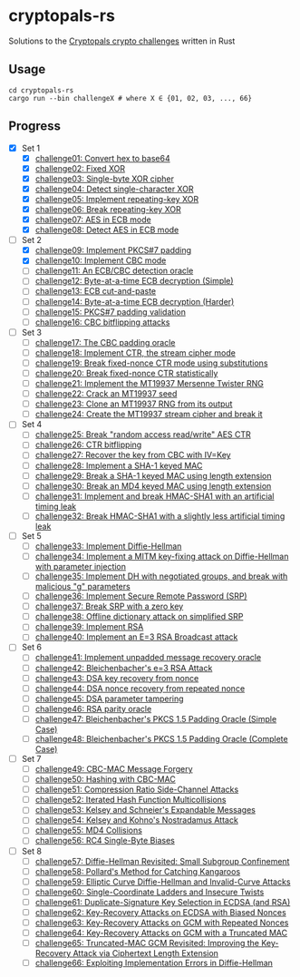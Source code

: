 # cryptopals-rs
Solutions to the [Cryptopals crypto challenges](https://cryptopals.com/) written in Rust

## Usage

```
cd cryptopals-rs
cargo run --bin challengeX # where X ∈ {01, 02, 03, ..., 66}
```

## Progress 

- [x] Set 1 
    - [x] [challenge01: Convert hex to base64](https://cryptopals.com/sets/1/challenges/1)
    - [x] [challenge02: Fixed XOR](https://cryptopals.com/sets/1/challenges/2)
    - [x] [challenge03: Single-byte XOR cipher](https://cryptopals.com/sets/1/challenges/3)
    - [x] [challenge04: Detect single-character XOR](https://cryptopals.com/sets/1/challenges/4)
    - [x] [challenge05: Implement repeating-key XOR](https://cryptopals.com/sets/1/challenges/5)
    - [x] [challenge06: Break repeating-key XOR](https://cryptopals.com/sets/1/challenges/6)
    - [x] [challenge07: AES in ECB mode](https://cryptopals.com/sets/1/challenges/7)
    - [x] [challenge08: Detect AES in ECB mode](https://cryptopals.com/sets/1/challenges/8)
- [ ] Set 2
    - [x] [challenge09: Implement PKCS#7 padding](https://cryptopals.com/sets/2/challenges/9)
    - [x] [challenge10: Implement CBC mode](https://cryptopals.com/sets/2/challenges/10)
    - [ ] [challenge11: An ECB/CBC detection oracle](https://cryptopals.com/sets/2/challenges/11)
    - [ ] [challenge12: Byte-at-a-time ECB decryption (Simple)](https://cryptopals.com/sets/2/challenges/12)
    - [ ] [challenge13: ECB cut-and-paste](https://cryptopals.com/sets/2/challenges/13)
    - [ ] [challenge14: Byte-at-a-time ECB decryption (Harder)](https://cryptopals.com/sets/2/challenges/14)
    - [ ] [challenge15: PKCS#7 padding validation](https://cryptopals.com/sets/2/challenges/15)
    - [ ] [challenge16: CBC bitflipping attacks](https://cryptopals.com/sets/2/challenges/16)
- [ ] Set 3
    - [ ] [challenge17: The CBC padding oracle](https://cryptopals.com/sets/3/challenges/17)
    - [ ] [challenge18: Implement CTR, the stream cipher mode](https://cryptopals.com/sets/3/challenges/18)
    - [ ] [challenge19: Break fixed-nonce CTR mode using substitutions](https://cryptopals.com/sets/3/challenges/19)
    - [ ] [challenge20: Break fixed-nonce CTR statistically](https://cryptopals.com/sets/3/challenges/20)
    - [ ] [challenge21: Implement the MT19937 Mersenne Twister RNG](https://cryptopals.com/sets/3/challenges/21)
    - [ ] [challenge22: Crack an MT19937 seed](https://cryptopals.com/sets/3/challenges/22)
    - [ ] [challenge23: Clone an MT19937 RNG from its output](https://cryptopals.com/sets/3/challenges/23)
    - [ ] [challenge24: Create the MT19937 stream cipher and break it](https://cryptopals.com/sets/3/challenges/24)
- [ ] Set 4
    - [ ] [challenge25: Break "random access read/write" AES CTR](https://cryptopals.com/sets/4/challenges/25)
    - [ ] [challenge26: CTR bitflipping](https://cryptopals.com/sets/4/challenges/26)
    - [ ] [challenge27: Recover the key from CBC with IV=Key](https://cryptopals.com/sets/4/challenges/27)
    - [ ] [challenge28: Implement a SHA-1 keyed MAC](https://cryptopals.com/sets/4/challenges/28)
    - [ ] [challenge29: Break a SHA-1 keyed MAC using length extension](https://cryptopals.com/sets/4/challenges/29)
    - [ ] [challenge30: Break an MD4 keyed MAC using length extension](https://cryptopals.com/sets/4/challenges/30)
    - [ ] [challenge31: Implement and break HMAC-SHA1 with an artificial timing leak](https://cryptopals.com/sets/4/challenges/31)
    - [ ] [challenge32: Break HMAC-SHA1 with a slightly less artificial timing leak](https://cryptopals.com/sets/4/challenges/32)
- [ ] Set 5
    - [ ] [challenge33: Implement Diffie-Hellman](https://cryptopals.com/sets/5/challenges/33)
    - [ ] [challenge34: Implement a MITM key-fixing attack on Diffie-Hellman with parameter injection](https://cryptopals.com/sets/5/challenges/34)
    - [ ] [challenge35: Implement DH with negotiated groups, and break with malicious "g" parameters](https://cryptopals.com/sets/5/challenges/35)
    - [ ] [challenge36: Implement Secure Remote Password (SRP)](https://cryptopals.com/sets/5/challenges/36)
    - [ ] [challenge37: Break SRP with a zero key](https://cryptopals.com/sets/5/challenges/37)
    - [ ] [challenge38: Offline dictionary attack on simplified SRP](https://cryptopals.com/sets/5/challenges/38)
    - [ ] [challenge39: Implement RSA](https://cryptopals.com/sets/5/challenges/39)
    - [ ] [challenge40: Implement an E=3 RSA Broadcast attack](https://cryptopals.com/sets/5/challenges/40)
- [ ] Set 6
    - [ ] [challenge41: Implement unpadded message recovery oracle](https://cryptopals.com/sets/6/challenges/41)
    - [ ] [challenge42: Bleichenbacher's e=3 RSA Attack](https://cryptopals.com/sets/6/challenges/42)
    - [ ] [challenge43: DSA key recovery from nonce](https://cryptopals.com/sets/6/challenges/43)
    - [ ] [challenge44: DSA nonce recovery from repeated nonce](https://cryptopals.com/sets/6/challenges/44)
    - [ ] [challenge45: DSA parameter tampering](https://cryptopals.com/sets/6/challenges/45)
    - [ ] [challenge46: RSA parity oracle](https://cryptopals.com/sets/6/challenges/46)
    - [ ] [challenge47: Bleichenbacher's PKCS 1.5 Padding Oracle (Simple Case)](https://cryptopals.com/sets/6/challenges/47)
    - [ ] [challenge48: Bleichenbacher's PKCS 1.5 Padding Oracle (Complete Case)](https://cryptopals.com/sets/6/challenges/48)
- [ ] Set 7
    - [ ] [challenge49: CBC-MAC Message Forgery](https://cryptopals.com/sets/7/challenges/49)
    - [ ] [challenge50: Hashing with CBC-MAC](https://cryptopals.com/sets/7/challenges/50)
    - [ ] [challenge51: Compression Ratio Side-Channel Attacks](https://cryptopals.com/sets/7/challenges/51)
    - [ ] [challenge52: Iterated Hash Function Multicollisions](https://cryptopals.com/sets/7/challenges/52)
    - [ ] [challenge53: Kelsey and Schneier's Expandable Messages](https://cryptopals.com/sets/7/challenges/53)
    - [ ] [challenge54: Kelsey and Kohno's Nostradamus Attack](https://cryptopals.com/sets/7/challenges/54)
    - [ ] [challenge55: MD4 Collisions](https://cryptopals.com/sets/7/challenges/55)
    - [ ] [challenge56: RC4 Single-Byte Biases](https://cryptopals.com/sets/7/challenges/56)
- [ ] Set 8
    - [ ] [challenge57: Diffie-Hellman Revisited: Small Subgroup Confinement](https://cryptopals.com/sets/8/challenges/57.txt)
    - [ ] [challenge58: Pollard's Method for Catching Kangaroos](https://cryptopals.com/sets/8/challenges/58.txt)
    - [ ] [challenge59: Elliptic Curve Diffie-Hellman and Invalid-Curve Attacks](https://cryptopals.com/sets/8/challenges/59.txt)
    - [ ] [challenge60: Single-Coordinate Ladders and Insecure Twists](https://cryptopals.com/sets/8/challenges/60.txt)
    - [ ] [challenge61: Duplicate-Signature Key Selection in ECDSA (and RSA)](https://cryptopals.com/sets/8/challenges/61.txt)
    - [ ] [challenge62: Key-Recovery Attacks on ECDSA with Biased Nonces](https://cryptopals.com/sets/8/challenges/62.txt)
    - [ ] [challenge63: Key-Recovery Attacks on GCM with Repeated Nonces](https://cryptopals.com/sets/8/challenges/63.txt)
    - [ ] [challenge64: Key-Recovery Attacks on GCM with a Truncated MAC](https://cryptopals.com/sets/8/challenges/64.txt)
    - [ ] [challenge65: Truncated-MAC GCM Revisited: Improving the Key-Recovery Attack via Ciphertext Length Extension](https://cryptopals.com/sets/8/challenges/65.txt)
    - [ ] [challenge66: Exploiting Implementation Errors in Diffie-Hellman](https://cryptopals.com/sets/8/challenges/66.txt)